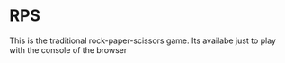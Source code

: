 # RPS
This is the traditional rock-paper-scissors game. Its availabe just to play with the console of the browser
